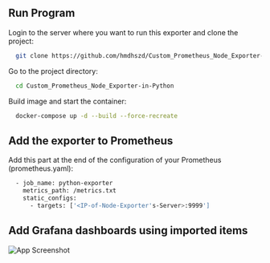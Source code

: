 
## Run Program

Login to the server where you want to run this exporter and clone the project:

```bash
  git clone https://github.com/hmdhszd/Custom_Prometheus_Node_Exporter-in-Python.git
```

Go to the project directory:

```bash
  cd Custom_Prometheus_Node_Exporter-in-Python
```

Build image and start the container:

```bash
  docker-compose up -d --build --force-recreate
```



## Add the exporter to Prometheus

Add this part at the end of the configuration of your Prometheus (prometheus.yaml):

```bash
  - job_name: python-exporter
    metrics_path: /metrics.txt
    static_configs:
      - targets: ['<IP-of-Node-Exporter's-Server>:9999']
```


## Add Grafana dashboards using imported items

![App Screenshot](https://raw.githubusercontent.com/hmdhszd/Custom_Prometheus_Node_Exporter-in-Python/master/Screenshot%20from%20python%20node%20exporter.png)

